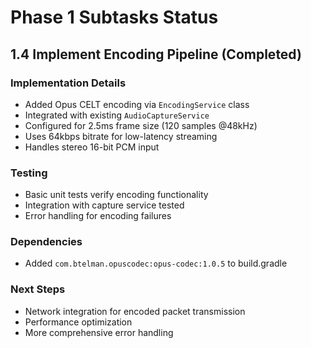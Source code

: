 # Phase 1 Subtasks Status

## 1.4 Implement Encoding Pipeline (Completed)

### Implementation Details
- Added Opus CELT encoding via `EncodingService` class
- Integrated with existing `AudioCaptureService`
- Configured for 2.5ms frame size (120 samples @48kHz)
- Uses 64kbps bitrate for low-latency streaming
- Handles stereo 16-bit PCM input

### Testing
- Basic unit tests verify encoding functionality
- Integration with capture service tested
- Error handling for encoding failures

### Dependencies
- Added `com.btelman.opuscodec:opus-codec:1.0.5` to build.gradle

### Next Steps
- Network integration for encoded packet transmission
- Performance optimization
- More comprehensive error handling